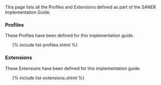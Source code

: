 <!-- profiles.md {% comment %}
*****************************************************************************************
*                            WARNING: DO NOT EDIT THIS FILE                             *
*                                                                                       *
* This file is generated by SUSHI. Any edits you make to this file will be overwritten. *
*                                                                                       *
* To change the contents of this file, edit the original source file at:                *
* ig-data\input\pagecontent\profiles.md                                                 *
*****************************************************************************************
{% endcomment %} -->
This page lists all the Profiles and Extensions defined as part of the SANER Implementation Guide.

### Profiles
These Profiles have been defined for this implementation guide.

<ol>
  {% include list-profiles.xhtml %}
</ol>


### Extensions
These Extensions have been defined for this implementation guide.

<ol>
  {% include list-extensions.xhtml %}
</ol>
